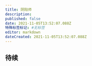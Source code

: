 ```yaml
---
title: 阴阳师
description: 
published: false
date: 2021-11-05T13:52:07.088Z
特殊标签标记: #无标签
editor: markdown
dateCreated: 2021-11-05T13:52:07.088Z
---
```


## 待续



